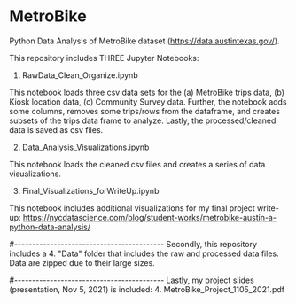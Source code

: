 # MetroBike
Python Data Analysis of MetroBike dataset (https://data.austintexas.gov/).

This repository includes THREE Jupyter Notebooks:
1. RawData_Clean_Organize.ipynb

This notebook loads three csv data sets for the (a) MetroBike trips data, (b) Kiosk  location data, (c) Community Survey data. Further, the notebook adds some columns, removes some trips/rows from the dataframe, and creates subsets of the trips data frame to analyze. Lastly, the processed/cleaned data is saved as csv files. 

2. Data_Analysis_Visualizations.ipynb
 
This notebook loads the cleaned csv files and creates a series of data visualizations. 

3. Final_Visualizations_forWriteUp.ipynb

This notebook includes additional visualizations for my final project write-up: https://nycdatascience.com/blog/student-works/metrobike-austin-a-python-data-analysis/

#------------------------------------------
Secondly, this repository includes a
4. "Data" folder that includes the raw and processed data files. Data are zipped due to their large sizes.

#------------------------------------------
Lastly, my project slides (presentation, Nov 5, 2021) is included:
4. MetroBike_Project_1105_2021.pdf

